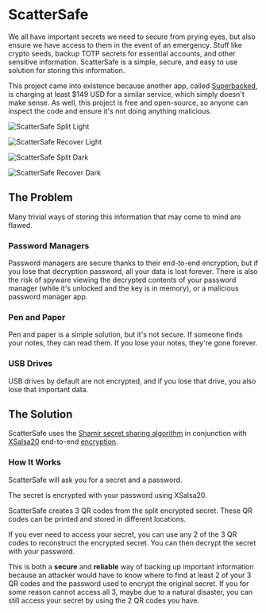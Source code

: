 # ScatterSafe

We all have important secrets we need to secure from prying eyes, but also ensure we have access to them in the event of an emergency. Stuff like crypto seeds, backup TOTP secrets for essential accounts, and other sensitive information. ScatterSafe is a simple, secure, and easy to use solution for storing this information.

This project came into existence because another app, called [Superbacked](https://superbacked.com), is charging at least $149 USD for a similar service, which simply doesn't make sense. As well, this project is free and open-source, so anyone can inspect the code and ensure it's not doing anything malicious.

![ScatterSafe Split Light](https://cdn.horizon.pics/yVfDx4M6TFDXc9P31W6bqx7CeEoFVl.png)

![ScatterSafe Recover Light](https://cdn.horizon.pics/v3I9Jls7pqKhLP46P60sgxsETBxHrt.png)

![ScatterSafe Split Dark](https://cdn.horizon.pics/W6mLKRPZdFeIplLQddkCrzLBiKMea0.png)

![ScatterSafe Recover Dark](https://cdn.horizon.pics/4GlKXV1zFEWZTPjpDscsbSJqOozMnJ.png)

## The Problem

Many trivial ways of storing this information that may come to mind are flawed.

### Password Managers

Password managers are secure thanks to their end-to-end encryption, but if you lose that decryption password, all your data is lost forever. There is also the risk of spyware viewing the decrypted contents of your password manager (while it's unlocked and the key is in memory), or a malicious password manager app.

### Pen and Paper

Pen and paper is a simple solution, but it's not secure. If someone finds your notes, they can read them. If you lose your notes, they're gone forever.

### USB Drives

USB drives by default are not encrypted, and if you lose that drive, you also lose that important data.

## The Solution

ScatterSafe uses the [Shamir secret sharing algorithm](https://en.wikipedia.org/wiki/Shamir%27s_Secret_Sharing) in conjunction with [XSalsa20](https://en.wikipedia.org/wiki/Salsa20) end-to-end [encryption](https://en.wikipedia.org/wiki/Encryption).

### How It Works

ScatterSafe will ask you for a secret and a password.

The secret is encrypted with your password using XSalsa20.

ScatterSafe creates 3 QR codes from the split encrypted secret. These QR codes can be printed and stored in different locations.

If you ever need to access your secret, you can use any 2 of the 3 QR codes to reconstruct the encrypted secret. You can then decrypt the secret with your password.

This is both a **secure** and **reliable** way of backing up important information because an attacker would have to know where to find at least 2 of your 3 QR codes and the password used to encrypt the original secret. If you for some reason cannot access all 3, maybe due to a natural disaster, you can still access your secret by using the 2 QR codes you have.
